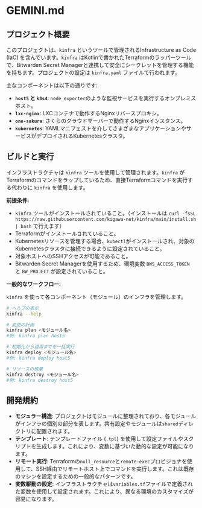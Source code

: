 # GEMINI.md

## プロジェクト概要

このプロジェクトは、`kinfra` というツールで管理されるInfrastructure as Code (IaC) を含んでいます。`kinfra` はKotlinで書かれたTerraformのラッパーツールで、Bitwarden Secret Managerと連携して安全にシークレットを管理する機能を持ちます。プロジェクトの設定は `kinfra.yaml` ファイルで行われます。

主なコンポーネントは以下の通りです:
- **`host5` と `k8s4`**: `node_exporter`のような監視サービスを実行するオンプレミスホスト。
- **`lxc-nginx`**: LXCコンテナで動作するNginxリバースプロキシ。
- **`one-sakura`**: さくらのクラウドサーバーで動作するNginxインスタンス。
- **`kubernetes`**: YAMLマニフェストを介してさまざまなアプリケーションやサービスがデプロイされるKubernetesクラスタ。

## ビルドと実行

インフラストラクチャは `kinfra` ツールを使用して管理されます。`kinfra` がTerraformのコマンドをラップしているため、直接Terraformコマンドを実行する代わりに `kinfra` を使用します。

**前提条件:**
- `kinfra` ツールがインストールされていること。（インストールは `curl -fsSL https://raw.githubusercontent.com/kigawa-net/kinfra/main/install.sh | bash` で行えます）
- Terraformがインストールされていること。
- Kubernetesリソースを管理する場合、`kubectl`がインストールされ、対象のKubernetesクラスタに接続できるように設定されていること。
- 対象ホストへのSSHアクセスが可能であること。
- Bitwarden Secret Managerを使用するため、環境変数 `BWS_ACCESS_TOKEN` と `BW_PROJECT` が設定されていること。

**一般的なワークフロー:**

`kinfra` を使って各コンポーネント（モジュール）のインフラを管理します。

```bash
# ヘルプの表示
kinfra --help

# 変更の計画
kinfra plan <モジュール名>
#例: kinfra plan host5

# 初期化から適用までを一括実行
kinfra deploy <モジュール名>
#例: kinfra deploy host5

# リソースの破棄
kinfra destroy <モジュール名>
#例: kinfra destroy host5
```

## 開発規約

- **モジュラー構造**: プロジェクトはモジュールに整理されており、各モジュールがインフラの個別の部分を表します。共有設定やモジュールは`shared`ディレクトリに配置されます。
- **テンプレート**: テンプレートファイル (`.tpl`) を使用して設定ファイルやスクリプトを生成します。これにより、変数に基づいた動的な設定が可能になります。
- **リモート実行**: Terraformの`null_resource`と`remote-exec`プロビジョナを使用して、SSH経由でリモートホスト上でコマンドを実行します。これは既存のマシンを設定するための一般的なパターンです。
- **変数駆動の設定**: インフラストラクチャは`variables.tf`ファイルで定義された変数を使用して設定されます。これにより、異なる環境のカスタマイズが容易になります。